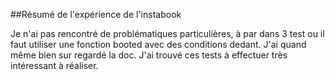 ##Résumé de l'expérience de l'instabook

Je n'ai pas rencontré de problématiques particulières, à par dans 3 test ou il faut utiliser une fonction booted avec des conditions dedant.
J'ai quand même bien sur regardé la doc.
J'ai trouvé ces tests à effectuer très intéressant à réaliser.
